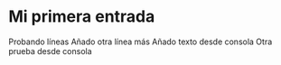 # Mi primera entrada
Probando líneas
Añado otra línea más
Añado texto desde consola
Otra prueba desde consola
